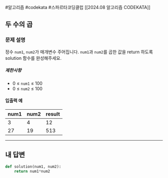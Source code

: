 #알고리즘 #codekata #스파르타코딩클럽 [[2024.08 알고리즘 CODEKATA]]

## 두 수의 곱

### 문제 설명

정수 `num1`, `num2`가 매개변수 주어집니다. `num1`과 `num2`를 곱한 값을 return 하도록 solution 함수를 완성해주세요.
##### 제한사항
- 0 ≤ `num1` ≤ 100
- 0 ≤ `num2` ≤ 100

#### 입출력 예

| num1 | num2 | result |
| ---- | ---- | ------ |
| 3    | 4    | 12     |
| 27   | 19   | 513    |

---

## 내 답변

```python
def solution(num1, num2):
    return num1*num2
```
 